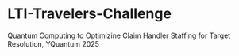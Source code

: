 # LTI-Travelers-Challenge
Quantum Computing to Optimizine Claim Handler Staffing for Target
Resolution, YQuantum 2025
